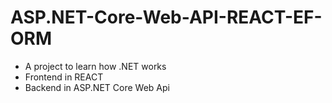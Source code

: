 # ASP.NET-Core-Web-API-REACT-EF-ORM
- A project to learn how .NET works
- Frontend in REACT
- Backend in ASP.NET Core Web Api
